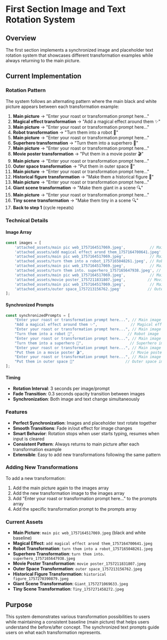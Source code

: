 # First Section Image and Text Rotation System

## Overview
The first section implements a synchronized image and placeholder text rotation system that showcases different transformation examples while always returning to the main picture.

## Current Implementation

### Rotation Pattern
The system follows an alternating pattern where the main black and white picture appears between each transformation example:

1. **Main picture** → "Enter your roast or transformation prompt here..."
2. **Magical effect transformation** → "Add a magical effect around them ✨"
3. **Main picture** → "Enter your roast or transformation prompt here..."
4. **Robot transformation** → "Turn them into a robot 🤖"
5. **Main picture** → "Enter your roast or transformation prompt here..."
6. **Superhero transformation** → "Turn them into a superhero 🦸"
7. **Main picture** → "Enter your roast or transformation prompt here..."
8. **Movie poster transformation** → "Put them in a movie poster 🎬"
9. **Main picture** → "Enter your roast or transformation prompt here..."
10. **Outer space transformation** → "Put them in outer space 🚀"
11. **Main picture** → "Enter your roast or transformation prompt here..."
12. **Historical figure transformation** → "Make them a historical figure 👑"
13. **Main picture** → "Enter your roast or transformation prompt here..."
14. **Giant scene transformation** → "Make them giant in a scene 🔍"
15. **Main picture** → "Enter your roast or transformation prompt here..."
16. **Tiny scene transformation** → "Make them tiny in a scene 🔍"
17. **Back to step 1** (cycle repeats)

### Technical Details

#### Image Array
```javascript
const images = [
    'attached_assets/main pic web_1757164517069.jpeg',           // Main
    'attached_assets/add magical effect arond them_1757164700641.jpeg', // Magical
    'attached_assets/main pic web_1757164517069.jpeg',           // Main again
    'attached_assets/turn them into a robot_1757165048261.jpeg', // Robot
    'attached_assets/main pic web_1757164517069.jpeg',           // Main again
    'attached_assets/turn them into. superhero_1757165647938.jpeg', // Superhero
    'attached_assets/main pic web_1757164517069.jpeg',           // Main again
    'attached_assets/movie poster_1757211831807.jpeg',          // Movie poster
    'attached_assets/main pic web_1757164517069.jpeg',           // Main again
    'attached_assets/outer space_1757213156762.jpeg'            // Outer space
];
```

#### Synchronized Prompts
```javascript
const synchronizedPrompts = [
    "Enter your roast or transformation prompt here...", // Main image
    "Add a magical effect around them ✨",               // Magical effect image
    "Enter your roast or transformation prompt here...", // Main image again
    "Turn them into a robot 🤖",                        // Robot image
    "Enter your roast or transformation prompt here...", // Main image again
    "Turn them into a superhero 🦸",                     // Superhero image
    "Enter your roast or transformation prompt here...", // Main image again
    "Put them in a movie poster 🎬",                     // Movie poster image
    "Enter your roast or transformation prompt here...", // Main image again
    "Put them in outer space 🚀"                       // Outer space image
];
```

#### Timing
- **Rotation Interval**: 3 seconds per image/prompt
- **Fade Transition**: 0.3 seconds opacity transition between images
- **Synchronization**: Both image and text change simultaneously

### Features
- **Perfect Synchronization**: Images and placeholder text rotate together
- **Smooth Transitions**: Fade in/out effect for image changes
- **Smart Behavior**: Rotation stops when user starts typing, resumes when input is cleared
- **Consistent Pattern**: Always returns to main picture after each transformation example
- **Extensible**: Easy to add new transformations following the same pattern

### Adding New Transformations
To add a new transformation:
1. Add the main picture again to the images array
2. Add the new transformation image to the images array
3. Add "Enter your roast or transformation prompt here..." to the prompts array
4. Add the specific transformation prompt to the prompts array

### Current Assets
- **Main Picture**: `main pic web_1757164517069.jpeg` (black and white baseline)
- **Magical Effect**: `add magical effect arond them_1757164700641.jpeg`
- **Robot Transformation**: `turn them into a robot_1757165048261.jpeg`
- **Superhero Transformation**: `turn them into. superhero_1757165647938.jpeg`
- **Movie Poster Transformation**: `movie poster_1757211831807.jpeg`
- **Outer Space Transformation**: `outer space_1757213156762.jpeg`
- **Historical Figure Transformation**: `historical figure_1757270390879.jpeg`
- **Giant Scene Transformation**: `Giant_1757271069633.jpeg`
- **Tiny Scene Transformation**: `Tiny_1757271458272.jpeg`

## Purpose
This system demonstrates various transformation possibilities to users while maintaining a consistent baseline (main picture) that helps users understand the before/after concept. The synchronized text prompts guide users on what each transformation represents.